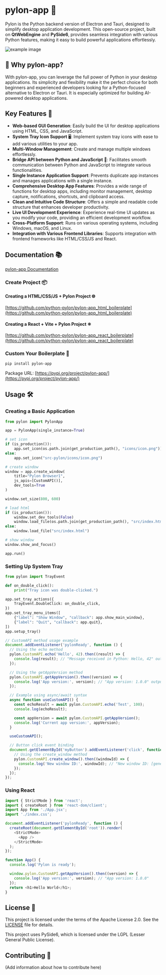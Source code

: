 # pylon-app 👋

Pylon is the Python backend version of Electron and Tauri, designed to simplify desktop application development. This open-source project, built on **QtWebEngine** and **PySide6**, provides seamless integration with various Python features, making it easy to build powerful applications effortlessly.

![example image](example.png)

## 🚀 Why pylon-app?

With pylon-app, you can leverage the full power of Python in your desktop applications. Its simplicity and flexibility make it the perfect choice for both beginners and experienced developers looking for a Python-focused alternative to Electron or Tauri. It is especially optimized for building AI-powered desktop applications.

## Key Features 🚀

- **Web-based GUI Generation**: Easily build the UI for desktop applications using HTML, CSS, and JavaScript.
- **System Tray Icon Support** 🖥️: Implement system tray icons with ease to add various utilities to your app.
- **Multi-Window Management**: Create and manage multiple windows effortlessly.
- **Bridge API between Python and JavaScript** 🌉: Facilitates smooth communication between Python and JavaScript to integrate various functionalities.
- **Single Instance Application Support**: Prevents duplicate app instances and manages applications with a single instance.
- **Comprehensive Desktop App Features**: Provides a wide range of functions for desktop apps, including monitor management, desktop capture, notifications, shortcuts, and clipboard access.
- **Clean and Intuitive Code Structure**: Offers a simple and readable code structure that enhances developer productivity.
- **Live UI Development Experience**: Experience real-time UI updates as you modify your code, providing an efficient development workflow.
- **Cross-Platform Support**: Runs on various operating systems, including Windows, macOS, and Linux.
- **Integration with Various Frontend Libraries**: Supports integration with frontend frameworks like HTML/CSS/JS and React.

## Documentation 📚

[pylon-app Documentation](https://docs.pylon-app.com/)

### Create Project 📦

#### Creating a HTML/CSS/JS + Pylon Project 🌐

[https://github.com/python-pylon/pylon-app_html_boilerplate](https://github.com/python-pylon/pylon-app_html_boilerplate)

#### Creating a React + Vite + Pylon Project ⚛️

[https://github.com/python-pylon/pylon-app_react_boilerplate](https://github.com/python-pylon/pylon-app_react_boilerplate)

### Custom Your Boilerplate 🔨

```bash
pip install pylon-app
```

Package URL: [https://pypi.org/project/pylon-app/](https://pypi.org/project/pylon-app/)

## Usage 🛠️

### Creating a Basic Application

```python
from pylon import PylonApp

app = PylonApp(single_instance=True)

# set icon
if (is_production()):
    app.set_icon(os.path.join(get_production_path(), "icons/icon.png"))
else:
    app.set_icon("src-pylon/icons/icon.png")

# create window
window = app.create_window(
    title="Pylon Browser1",
    js_apis=[CustomAPI()],
    dev_tools=True
)

window.set_size(800, 600)

# load html
if (is_production()):
    window.set_dev_tools(False)
    window.load_file(os.path.join(get_production_path(), "src/index.html"))
else:
    window.load_file("src/index.html")

# show window
window.show_and_focus()

app.run()
```

### Setting Up System Tray

```python
from pylon import TrayEvent

def on_double_click():
    print("Tray icon was double-clicked.")

app.set_tray_actions({
    TrayEvent.DoubleClick: on_double_click,
})
app.set_tray_menu_items([
    {"label": "Show Window", "callback": app.show_main_window},
    {"label": "Quit", "callback": app.quit},
])
app.setup_tray()
```

```javascript
// CustomAPI method usage example
document.addEventListener('pylonReady', function () {
  // Using the echo method
  pylon.CustomAPI.echo('Hello', 42).then((result) => {
    console.log(result); // "Message received in Python: Hello, 42" output
  });

  // Using the getAppVersion method
  pylon.CustomAPI.getAppVersion().then((version) => {
    console.log('App version:', version); // "App version: 1.0.0" output
  });

  // Example using async/await syntax
  async function useCustomAPI() {
    const echoResult = await pylon.CustomAPI.echo('Test', 100);
    console.log(echoResult);

    const appVersion = await pylon.CustomAPI.getAppVersion();
    console.log('Current app version:', appVersion);
  }

  useCustomAPI();

  // Button click event binding
  document.getElementById('myButton').addEventListener('click', function () {
    // Using the create_window method
    pylon.CustomAPI.create_window().then((windowId) => {
      console.log('New window ID:', windowId); // "New window ID: [generated window ID]" output
    });
  });
});
```

### Using React

```javascript
import { StrictMode } from 'react';
import { createRoot } from 'react-dom/client';
import App from './App.jsx';
import './index.css';

document.addEventListener('pylonReady', function () {
  createRoot(document.getElementById('root')).render(
    <StrictMode>
      <App />
    </StrictMode>
  );
});

function App() {
  console.log('Pylon is ready');

  window.pylon.CustomAPI.getAppVersion().then((version) => {
    console.log('App version:', version); // "App version: 1.0.0"
  });
  return <h1>Hello World</h1>;
}
```

## License 📄

This project is licensed under the terms of the Apache License 2.0. See the [LICENSE](./LICENSE) file for details.

This project uses PySide6, which is licensed under the LGPL (Lesser General Public License).

## Contributing 🤝

(Add information about how to contribute here)
